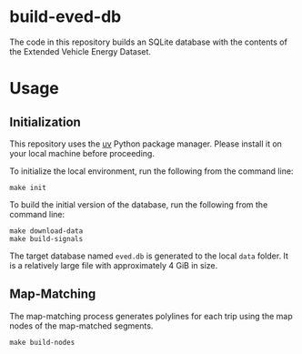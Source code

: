 # build-eved-db

The code in this repository builds an SQLite database with the contents of the Extended Vehicle Energy Dataset.


# Usage

## Initialization

This repository uses the [uv](https://docs.astral.sh/uv/) Python package manager.
Please install it on your local machine before proceeding.

To initialize the local environment, run the following from the command line:

```shell
make init
```

To build the initial version of the database, run the following from the command line:

```shell
make download-data
make build-signals
```

The target database named `eved.db` is generated to the local `data` folder.
It is a relatively large file with approximately 4 GiB in size.

## Map-Matching

The map-matching process generates polylines for each trip using the map nodes of the map-matched segments.


```shell
make build-nodes
```

